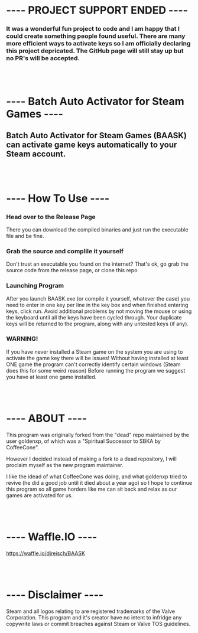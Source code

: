 # ---- PROJECT SUPPORT ENDED ----

### It was a wonderful fun project to code and I am happy that I could create something people found useful. There are many more efficient ways to activate keys so I am officially declaring this project depricated. The GitHub page will still stay up but no PR's will be accepted.



<br /><br />
# ---- Batch Auto Activator for Steam Games ----


## Batch Auto Activator for Steam Games (BAASK) can activate game keys automatically to your Steam account.



<br /><br />
# ---- How To Use ----

### Head over to the Release Page

There you can download the compiled binaries and just run the executable file and be fine.

### Grab the source and complile it yourself

Don't trust an executable you found on the internet? That's ok, go grab the source code from the release page, or clone this repo

### Launching Program

After you launch BAASK.exe (or compile it yourself, whatever the case) you need to enter in one key per line in the key box and when finished entering keys, click run.
Avoid additional problems by not moving the mouse or using the keyboard until all the keys have been cycled through.
Your duplicate keys will be returned to the program, along with any untested keys (if any).

### WARNING!

If you have never installed a Steam game on the system you are using to activate the game key there will be issues!
Without having installed at least ONE game the program can't correctly identify certain windows (Steam does this for some weird reason)
Before running the program we suggest you have at least one game installed.

<br /><br />
# ---- ABOUT ----

This program was originally forked from the "dead" repo maintained by the user goldenxp, of which was a "Spiritual Successor to SBKA by CoffeeCone".

However I decided instead of making a fork to a dead repository, I will proclaim myself as the new program maintainer.

I like the idead of what CoffeeCone was doing, and what goldenxp tried to revive (he did a good job until it died about a year ago)
so I hope to continue this program so all game horders like me can sit back and relax as our games are activated for us.

<br /><br />
# ---- Waffle.IO ----

https://waffle.io/djreisch/BAASK

<br /><br />
# ---- Disclaimer ----
Steam and all logos relating to are registered trademarks of the Valve Corporation. This program and it's creator have no intent to infridge any copywrite laws or commit breaches against Steam or Valve TOS guidelines.
